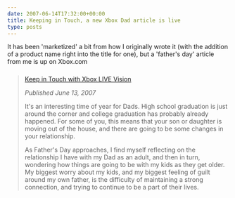 ```yaml
---
date: 2007-06-14T17:32:00+00:00
title: Keeping in Touch, a new Xbox Dad article is live
type: posts
---
```

It has been 'marketized' a bit from how I originally wrote it (with the addition of a product name right into the title for one), but a 'father's day' article from me is up on Xbox.com

> ###
>
> [Keep in Touch with Xbox LIVE Vision](http://www.xbox.com/en-US/community/personality/xboxdad/2007/0613-keepintouch.htm)
>
> _Published June 13, 2007_
>
> It's an interesting time of year for Dads. High school graduation is just around the corner and college graduation has probably already happened. For some of you, this means that your son or daughter is moving out of the house, and there are going to be some changes in your relationship.
>
> As Father's Day approaches, I find myself reflecting on the relationship I have with my Dad as an adult, and then in turn, wondering how things are going to be with my kids as they get older. My biggest worry about my kids, and my biggest feeling of guilt around my own father, is the difficulty of maintaining a strong connection, and trying to continue to be a part of their lives.
